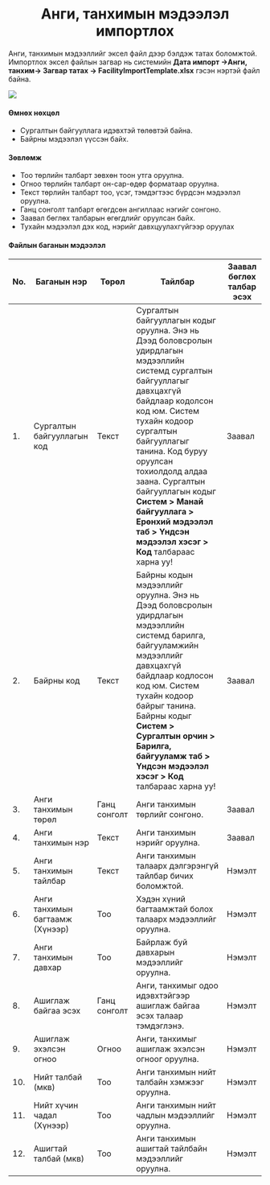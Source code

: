 
<h1 align="center">Анги, танхимын мэдээлэл импортлох</h1>

Анги, танхимын мэдээллийг эксел файл дээр бэлдэж татах боломжтой. Импортлох эксел файлын загвар нь системийн **Дата импорт ->Анги, танхим-> Загвар татах -> FacilityImportTemplate.xlsx** гэсэн нэртэй файл байна.

![](../assets/images/modules/dataimport/DataImportFacility.png)

#### Өмнөх нөхцөл

-	Сургалтын байгууллага идэвхтэй төлөвтэй байна.
-	Байрны мэдээлэл үүссэн байх.

#### Зөвлөмж

-	Тоо төрлийн талбарт зөвхөн тоон утга оруулна.
-	Огноо төрлийн талбарт он-сар-өдөр форматаар оруулна.
-	Текст төрлийн талбарт тоо, үсэг, тэмдэгтээс бүрдсэн мэдээлэл оруулна.
-	Ганц сонголт талбарт өгөгдсөн ангиллаас нэгийг сонгоно.
-	Заавал бөглөх талбарын өгөгдлийг оруулсан байх.
-	Тухайн мэдээлэл дэх код, нэрийг давхцуулахгүйгээр оруулах

#### Файлын баганын мэдээлэл

|No. | Баганын нэр | Төрөл | Тайлбар  | Заавал бөглөх талбар эсэх |
|----|--------|---------|--------|--------|
|1.|Сургалтын байгууллагын код|Текст|Сургалтын байгууллагын кодыг оруулна. Энэ нь Дээд боловсролын удирдлагын мэдээллийн системд сургалтын байгууллагыг давхцахгүй байдлаар кодолсон код юм. Систем тухайн кодоор сургалтын байгууллагыг танина. Код буруу оруулсан тохиолдолд алдаа заана. Сургалтын байгууллагын кодыг **Систем > Манай байгууллага > Ерөнхий мэдээлэл таб > Үндсэн мэдээлэл хэсэг > Код** талбараас  харна уу! |Заавал|
|2.|Байрны код|Текст|Байрны кодын мэдээллийг оруулна. Энэ нь Дээд боловсролын удирдлагын мэдээллийн системд барилга, байгууламжийн мэдээллийг давхцахгүй байдлаар кодлосон код юм. Систем тухайн кодоор байрыг танина. Байрны кодыг **Систем > Сургалтын орчин > Барилга, байгууламж таб > Үндсэн мэдээлэл хэсэг > Код** талбараас харна уу!|Заавал|
|3.|Анги танхимын төрөл|Ганц сонголт|Анги танхимын төрлийг сонгоно.|Заавал
|4.|Анги танхимын нэр|Текст|Анги танхимын нэрийг оруулна.|Заавал|
|5.|Анги танхимын тайлбар|Текст|Анги танхимын талаарх дэлгэрэнгүй тайлбар бичих боломжтой.|Нэмэлт|
|6.|Анги танхимын багтаамж (Хүнээр)|Тоо|Хэдэн хүний багтаамжтай болох талаарх мэдээллийг оруулна.|Нэмэлт|
|7.|Анги танхимын давхар|Тоо|Байрлаж буй давхарын мэдээллийг оруулна.|Нэмэлт|
|8.|Ашиглаж байгаа эсэх|Ганц сонголт|Анги, танхимыг одоо идэвхтэйгээр ашиглаж байгаа эсэх талаар тэмдэглэнэ.|Нэмэлт|
|9.|Ашиглаж эхэлсэн огноо|Огноо|Анги, танхимыг ашиглаж эхэлсэн огноог оруулна.|Нэмэлт|
|10.|Нийт талбай (мкв)|Тоо|Анги танхимын нийт талбайн хэмжээг оруулна.|Нэмэлт|		
|11.|Нийт хүчин чадал (Хүнээр)|Тоо|Анги танхимын нийт чадлын мэдээллийг оруулна.|Нэмэлт|	
|12.|Ашигтай талбай (мкв)|Тоо|Анги танхимын ашигтай тайлбайн мэдээллийг оруулна.|Нэмэлт|